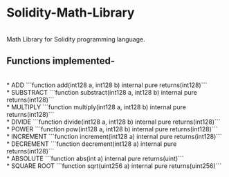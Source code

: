# Solidity-Math-Library
<br>
Math Library for Solidity programming language.

## Functions implemented-
<br>
* ADD
```function add(int128 a, int128 b) internal pure returns(int128)```
<br>
* SUBSTRACT
```function substract(int128 a, int128 b) internal pure returns(int128)```
<br>
* MULTIPLY
```function multiply(int128 a, int128 b) internal pure returns(int128)```
<br>
* DIVIDE
```function divide(int128 a, int128 b) internal pure returns(int128)```
<br>
* POWER
```function pow(int128 a, int128 b) internal pure returns(int128)```
<br>
* INCREMENT
```function increment(int128 a) internal pure returns(int128)```
<br>
* DECREMENT
```function decrement(int128 a) internal pure returns(int128)```
<br>
* ABSOLUTE
```function abs(int a) internal pure returns(uint)```
<br>
* SQUARE ROOT
```function sqrt(uint256 a) internal pure returns(uint256)```
